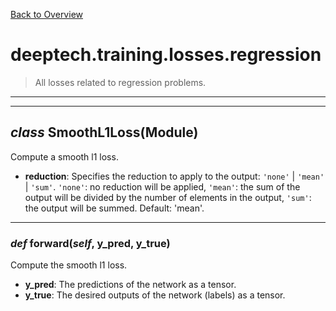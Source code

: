 [Back to Overview](../../../README.md)



# deeptech.training.losses.regression

> All losses related to regression problems.


---
---
## *class* **SmoothL1Loss**(Module)

Compute a smooth l1 loss.

* **reduction**: Specifies the reduction to apply to the output: `'none'` | `'mean'` | `'sum'`. `'none'`: no reduction will be applied, `'mean'`: the sum of the output will be divided by the number of elements in the output, `'sum'`: the output will be summed. Default: 'mean'.


---
### *def* **forward**(*self*, y_pred, y_true)

Compute the smooth l1 loss.

* **y_pred**: The predictions of the network as a tensor.
* **y_true**: The desired outputs of the network (labels) as a tensor.


